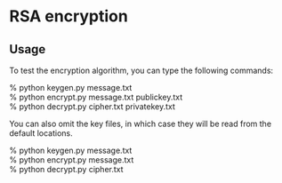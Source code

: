 # RSA encryption

## Usage
To test the encryption algorithm, you can type the following commands:

% python keygen.py message.txt\
% python encrypt.py message.txt publickey.txt\
% python decrypt.py cipher.txt privatekey.txt

You can also omit the key files, in which case they will be read from the default locations.

% python keygen.py message.txt\
% python encrypt.py message.txt\
% python decrypt.py cipher.txt
